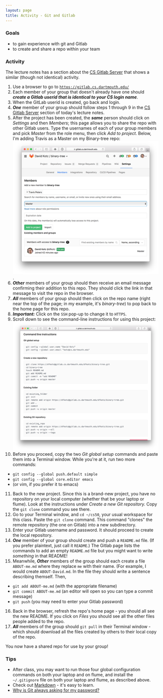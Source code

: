 ```yaml
---
layout: page
title: Activity - Git and Gitlab
---
```


### Goals

* to gain experience with git and Gitlab
* to create and share a repo within your team

### Activity

The lecture notes has a section about the [CS Gitlab Server](index.html#cs-gitlab) that shows a similar (though not identical) activity.

1.  Use a browser to go to [`https://gitlab.cs.dartmouth.edu/`](https://gitlab.cs.dartmouth.edu/)
2.  Each member of your group that doesn't already have one should ***create a Gitlab userid that is identical to your CS login name***.
3.  When the GitLab userid is created, go back and login.
4.  ***One*** member of your group should follow steps 1 through 9 in the [CS Gitlab Server]({{site.lectures}}/git/index.html#cs-gitlab) section of today's lecture notes. 
5.  After the project has been created, the ***same*** person should click on *Settings* and then *Members*; this page allows you to share the repo with other Gitlab users.
  Type the usernames of each of your group members and pick *Master* from the role menu, then click *Add to project*.
  Below, I'm adding Travis as a Master on my Binary-tree repo: ![](gitlab7.png).
6.  ***Other*** members of your group should then receive an email message confirming their addition to this repo.
  They should click the link in that message to visit the repo in the browser.
7.  ***All*** members of your group should then click on the repo name (right near the top of the page; in my example, it's *binary-tree*) to pop back to the home page for this repo.
8.  ***Important:*** Click on the `SSH` pop-up to change it to `HTTPS`.
9.  Scroll down to see the command-line instructions for using this project: ![](gitlab4.png)
10.  Before you proceed, copy the two *Git global setup* commands and paste them into a Terminal window.
  While you're at it, run two more commands:
  * `git config --global push.default simple`
  * `git config --global core.editor emacs`
  * (or vim, if you prefer it to emacs)
11.  Back to the new project.
   Since this is a brand-new project, you have no repository on your local computer (whether that be your laptop or flume).
   Look at the instructions under *Create a new Git repository.*
   Copy the `git clone` command you see there.
12.  Go to your Terminal window, and `cd ~/cs50`, your usual workspace for this class.
   Paste the `git clone` command.
   This command "clones" the remote repository (the one on Gitlab) into a new subdirectory.
13.  Enter your Gitlab username and password.
   It should proceed to create the local repository.
14.  ***One*** member of your group should create and push a `README.md` file.
   (If you prefer plaintext, just call it `README`.) The Gitlab page lists the commands to add an empty `README.md` file but you might want to write *something* in that README!
15.  Meanwhile, ***Other*** members of the group should each create a file `ABOUT-me.md` where they replace `me` with their name.
   (For example, I would create `ABOUT-David.md`.
   In the file they should write a sentence describing themself.
   Then,
   * `git add ABOUT-me.md` (with the appropriate filename)
   * `git commit ABOUT-me.md` (an editor will open so you can type a commit message)
   * `git push` (you may need to enter your Gitlab password)
16.  Back in the browser, refresh the repo's home page - you should all see the new README.
   If you click on *Files* you should see all the other files people added to the repo.
17.  ***All*** members of the group should `git pull` in their Terminal window - which should download all the files created by others to their local copy of the repo.

You now have a shared repo for use by your group!

### Tips

* After class, you may want to run those four global configuration commands on both your laptop and on flume, and install the `~/.gitignore` file on both your laptop and flume, as described above.
* Check out [Markdown]({{site.resources}}/#markdown) - it's easy to learn.
* [Why is Git always asking for my password?](index.html#why-is-git-always-asking-for-my-password)
